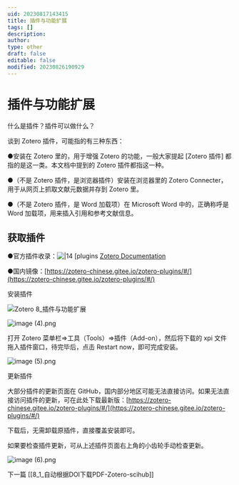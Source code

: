```yaml
---
uid: 20230817143415
title: 插件与功能扩展
tags: []
description: 
author: 
type: other
draft: false
editable: false
modified: 20230826190929
---
```


# 插件与功能扩展

什么是插件？插件可以做什么？

谈到 Zotero 插件，可能指的有三种东西：

●安装在 Zotero 里的，用于增强 Zotero 的功能，一般大家提起 [Zotero 插件] 都指的是这一类。本文档中提到的 Zotero 插件都指这一种。

●（不是 Zotero 插件，是浏览器插件）安装在浏览器里的 Zotero Connecter，用于从网页上抓取文献元数据并存到 Zotero 里。

●（不是 Zotero 插件，是 Word 加载项）在 Microsoft Word 中的，正确称呼是 Word 加载项，用来插入引用和参考文献信息。

## 获取插件

●官方插件收录：![|14](https://www.zotero.org/favicon.ico) [plugins [Zotero Documentation](https://zotero.org/support/plugins)

●国内镜像：[https://zotero-chinese.gitee.io/zotero-plugins/#/](https://zotero-chinese.gitee.io/zotero-plugins/#/)

安装插件

![Zotero 8_插件与功能扩展](https://cdn.pkmer.cn/images/image%20(3).png!pkmer)

![image (4).png](https://cdn.pkmer.cn/images/image%20(4).png!pkmer)

打开 Zotero 菜单栏=>工具（Tools）=>插件（Add-on），然后将下载的 xpi 文件拖入插件窗口，待完毕后，点击 Restart now，即可完成安装。

![image (5).png](https://cdn.pkmer.cn/images/image%20(5).png!pkmer)

更新插件

大部分插件的更新页面在 GitHub，国内部分地区可能无法直接访问。如果无法直接访问插件的更新，可在此处下载最新版：[https://zotero-chinese.gitee.io/zotero-plugins/#/](https://zotero-chinese.gitee.io/zotero-plugins/#/)

下载后，无需卸载原插件，直接覆盖安装即可。

如果要检查插件更新，可从上述插件页面右上角的小齿轮手动检查更新。

![image (6).png](https://cdn.pkmer.cn/images/image%20(6).png!pkmer)

下一篇 [[8_1_自动根据DOI下载PDF-Zotero-scihub]]